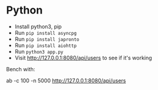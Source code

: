 # Python

- Install python3, pip
- Run `pip install asyncpg`
- Run `pip install japronto`
- Run `pip install aiohttp`
- Run `python3 app.py`
- Visit http://127.0.0.1:8080/api/users to see if it's working

Bench with:

  ab -c 100 -n 5000 http://127.0.0.1:8080/api/users